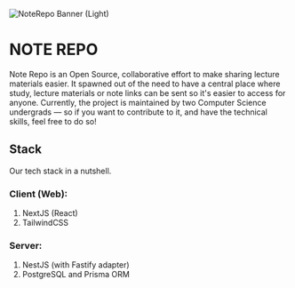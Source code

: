 ![NoteRepo Banner (Light)](https://github.com/NoteRepoLabs/.github/assets/70282966/24acecfb-bfc8-457c-bc7e-8d2bab527550)

# NOTE REPO

Note Repo is an Open Source, collaborative effort to make sharing lecture materials easier. It spawned out of the need to have a central place where study, lecture materials or note links can be sent so it's easier to access for anyone. Currently, the project is maintained by two Computer Science undergrads — so if you want to contribute to it, and have the technical skills, feel free to do so!

## Stack

Our tech stack in a nutshell.

### Client (Web):

1. NextJS (React)
2. TailwindCSS

### Server:

1. NestJS (with Fastify adapter)
2. PostgreSQL and Prisma ORM
